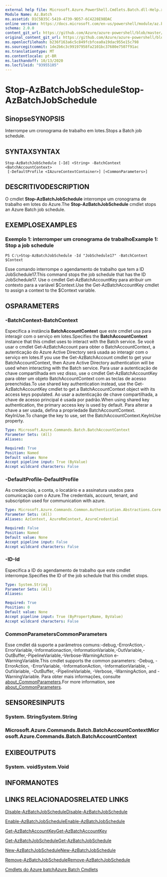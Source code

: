 ```yaml
---
external help file: Microsoft.Azure.PowerShell.Cmdlets.Batch.dll-Help.xml
Module Name: Az.Batch
ms.assetid: D1C5B35C-5419-4739-9D57-6C4228E98DAC
online version: https://docs.microsoft.com/en-us/powershell/module/az.batch/stop-azbatchjobschedule
schema: 2.0.0
content_git_url: https://github.com/Azure/azure-powershell/blob/master/src/Batch/Batch/help/Stop-AzBatchJobSchedule.md
original_content_git_url: https://github.com/Azure/azure-powershell/blob/master/src/Batch/Batch/help/Stop-AzBatchJobSchedule.md
ms.openlocfilehash: b236f163a6c5c849fcbfcea0a19dac955e15c798
ms.sourcegitcommit: 1de2b6c3c99197958fa2101bc37680e7507f91ac
ms.translationtype: MT
ms.contentlocale: pt-BR
ms.lasthandoff: 10/13/2020
ms.locfileid: "93955105"
---
```

# <span data-ttu-id="b5bdd-101">Stop-AzBatchJobSchedule</span><span class="sxs-lookup"><span data-stu-id="b5bdd-101">Stop-AzBatchJobSchedule</span></span>

## <span data-ttu-id="b5bdd-102">Sinopse</span><span class="sxs-lookup"><span data-stu-id="b5bdd-102">SYNOPSIS</span></span>
<span data-ttu-id="b5bdd-103">Interrompe um cronograma de trabalho em lotes.</span><span class="sxs-lookup"><span data-stu-id="b5bdd-103">Stops a Batch job schedule.</span></span>

## <span data-ttu-id="b5bdd-104">SYNTAX</span><span class="sxs-lookup"><span data-stu-id="b5bdd-104">SYNTAX</span></span>

```
Stop-AzBatchJobSchedule [-Id] <String> -BatchContext <BatchAccountContext>
 [-DefaultProfile <IAzureContextContainer>] [<CommonParameters>]
```

## <span data-ttu-id="b5bdd-105">DESCRITIVO</span><span class="sxs-lookup"><span data-stu-id="b5bdd-105">DESCRIPTION</span></span>
<span data-ttu-id="b5bdd-106">O cmdlet **Stop-AzBatchJobSchedule** interrompe um cronograma de trabalho em lotes do Azure.</span><span class="sxs-lookup"><span data-stu-id="b5bdd-106">The **Stop-AzBatchJobSchedule** cmdlet stops an Azure Batch job schedule.</span></span>

## <span data-ttu-id="b5bdd-107">EXEMPLOS</span><span class="sxs-lookup"><span data-stu-id="b5bdd-107">EXAMPLES</span></span>

### <span data-ttu-id="b5bdd-108">Exemplo 1: interromper um cronograma de trabalho</span><span class="sxs-lookup"><span data-stu-id="b5bdd-108">Example 1: Stop a job schedule</span></span>
```
PS C:\>Stop-AzBatchJobSchedule -Id "JobSchedule17" -BatchContext $Context
```

<span data-ttu-id="b5bdd-109">Esse comando interrompe o agendamento de trabalho que tem a ID JobSchedule17.</span><span class="sxs-lookup"><span data-stu-id="b5bdd-109">This command stops the job schedule that has the ID JobSchedule17.</span></span>
<span data-ttu-id="b5bdd-110">Use o cmdlet Get-AzBatchAccountKey para atribuir um contexto para a variável $Context.</span><span class="sxs-lookup"><span data-stu-id="b5bdd-110">Use the Get-AzBatchAccountKey cmdlet to assign a context to the $Context variable.</span></span>

## <span data-ttu-id="b5bdd-111">OS</span><span class="sxs-lookup"><span data-stu-id="b5bdd-111">PARAMETERS</span></span>

### <span data-ttu-id="b5bdd-112">-BatchContext</span><span class="sxs-lookup"><span data-stu-id="b5bdd-112">-BatchContext</span></span>
<span data-ttu-id="b5bdd-113">Especifica a instância **BatchAccountContext** que este cmdlet usa para interagir com o serviço em lotes.</span><span class="sxs-lookup"><span data-stu-id="b5bdd-113">Specifies the **BatchAccountContext** instance that this cmdlet uses to interact with the Batch service.</span></span>
<span data-ttu-id="b5bdd-114">Se você usar o cmdlet Get-AzBatchAccount para obter o BatchAccountContext, a autenticação do Azure Active Directory será usada ao interagir com o serviço em lotes.</span><span class="sxs-lookup"><span data-stu-id="b5bdd-114">If you use the Get-AzBatchAccount cmdlet to get your BatchAccountContext, then Azure Active Directory authentication will be used when interacting with the Batch service.</span></span> <span data-ttu-id="b5bdd-115">Para usar a autenticação de chave compartilhada em vez disso, use o cmdlet Get-AzBatchAccountKey para obter um objeto BatchAccountContext com as teclas de acesso preenchidas.</span><span class="sxs-lookup"><span data-stu-id="b5bdd-115">To use shared key authentication instead, use the Get-AzBatchAccountKey cmdlet to get a BatchAccountContext object with its access keys populated.</span></span> <span data-ttu-id="b5bdd-116">Ao usar a autenticação de chave compartilhada, a chave de acesso principal é usada por padrão.</span><span class="sxs-lookup"><span data-stu-id="b5bdd-116">When using shared key authentication, the primary access key is used by default.</span></span> <span data-ttu-id="b5bdd-117">Para alterar a chave a ser usada, defina a propriedade BatchAccountContext. KeyInUse.</span><span class="sxs-lookup"><span data-stu-id="b5bdd-117">To change the key to use, set the BatchAccountContext.KeyInUse property.</span></span>

```yaml
Type: Microsoft.Azure.Commands.Batch.BatchAccountContext
Parameter Sets: (All)
Aliases:

Required: True
Position: Named
Default value: None
Accept pipeline input: True (ByValue)
Accept wildcard characters: False
```

### <span data-ttu-id="b5bdd-118">-DefaultProfile</span><span class="sxs-lookup"><span data-stu-id="b5bdd-118">-DefaultProfile</span></span>
<span data-ttu-id="b5bdd-119">As credenciais, a conta, o locatário e a assinatura usados para comunicação com o Azure.</span><span class="sxs-lookup"><span data-stu-id="b5bdd-119">The credentials, account, tenant, and subscription used for communication with azure.</span></span>

```yaml
Type: Microsoft.Azure.Commands.Common.Authentication.Abstractions.Core.IAzureContextContainer
Parameter Sets: (All)
Aliases: AzContext, AzureRmContext, AzureCredential

Required: False
Position: Named
Default value: None
Accept pipeline input: False
Accept wildcard characters: False
```

### <span data-ttu-id="b5bdd-120">-ID</span><span class="sxs-lookup"><span data-stu-id="b5bdd-120">-Id</span></span>
<span data-ttu-id="b5bdd-121">Especifica a ID do agendamento de trabalho que este cmdlet interrompe.</span><span class="sxs-lookup"><span data-stu-id="b5bdd-121">Specifies the ID of the job schedule that this cmdlet stops.</span></span>

```yaml
Type: System.String
Parameter Sets: (All)
Aliases:

Required: True
Position: 0
Default value: None
Accept pipeline input: True (ByPropertyName, ByValue)
Accept wildcard characters: False
```

### <span data-ttu-id="b5bdd-122">CommonParameters</span><span class="sxs-lookup"><span data-stu-id="b5bdd-122">CommonParameters</span></span>
<span data-ttu-id="b5bdd-123">Esse cmdlet dá suporte a parâmetros comuns:-debug,-ErrorAction,-ErrorVariable,-Informationaction,-InformationVariable,-OutVariable,-OutBuffer,-PipelineVariable,-Verbose-WarningAction e-WarningVariable.</span><span class="sxs-lookup"><span data-stu-id="b5bdd-123">This cmdlet supports the common parameters: -Debug, -ErrorAction, -ErrorVariable, -InformationAction, -InformationVariable, -OutVariable, -OutBuffer, -PipelineVariable, -Verbose, -WarningAction, and -WarningVariable.</span></span> <span data-ttu-id="b5bdd-124">Para obter mais informações, consulte [about_CommonParameters](http://go.microsoft.com/fwlink/?LinkID=113216).</span><span class="sxs-lookup"><span data-stu-id="b5bdd-124">For more information, see [about_CommonParameters](http://go.microsoft.com/fwlink/?LinkID=113216).</span></span>

## <span data-ttu-id="b5bdd-125">SENSORES</span><span class="sxs-lookup"><span data-stu-id="b5bdd-125">INPUTS</span></span>

### <span data-ttu-id="b5bdd-126">System. String</span><span class="sxs-lookup"><span data-stu-id="b5bdd-126">System.String</span></span>

### <span data-ttu-id="b5bdd-127">Microsoft.Azure.Commands.Batch.BatchAccountContext</span><span class="sxs-lookup"><span data-stu-id="b5bdd-127">Microsoft.Azure.Commands.Batch.BatchAccountContext</span></span>

## <span data-ttu-id="b5bdd-128">EXIBE</span><span class="sxs-lookup"><span data-stu-id="b5bdd-128">OUTPUTS</span></span>

### <span data-ttu-id="b5bdd-129">System. void</span><span class="sxs-lookup"><span data-stu-id="b5bdd-129">System.Void</span></span>

## <span data-ttu-id="b5bdd-130">INFORMA</span><span class="sxs-lookup"><span data-stu-id="b5bdd-130">NOTES</span></span>

## <span data-ttu-id="b5bdd-131">LINKS RELACIONADOS</span><span class="sxs-lookup"><span data-stu-id="b5bdd-131">RELATED LINKS</span></span>

[<span data-ttu-id="b5bdd-132">Disable-AzBatchJobSchedule</span><span class="sxs-lookup"><span data-stu-id="b5bdd-132">Disable-AzBatchJobSchedule</span></span>](./Disable-AzBatchJobSchedule.md)

[<span data-ttu-id="b5bdd-133">Enable-AzBatchJobSchedule</span><span class="sxs-lookup"><span data-stu-id="b5bdd-133">Enable-AzBatchJobSchedule</span></span>](./Enable-AzBatchJobSchedule.md)

[<span data-ttu-id="b5bdd-134">Get-AzBatchAccountKey</span><span class="sxs-lookup"><span data-stu-id="b5bdd-134">Get-AzBatchAccountKey</span></span>](./Get-AzBatchAccountKey.md)

[<span data-ttu-id="b5bdd-135">Get-AzBatchJobSchedule</span><span class="sxs-lookup"><span data-stu-id="b5bdd-135">Get-AzBatchJobSchedule</span></span>](./Get-AzBatchJobSchedule.md)

[<span data-ttu-id="b5bdd-136">New-AzBatchJobSchedule</span><span class="sxs-lookup"><span data-stu-id="b5bdd-136">New-AzBatchJobSchedule</span></span>](./New-AzBatchJobSchedule.md)

[<span data-ttu-id="b5bdd-137">Remove-AzBatchJobSchedule</span><span class="sxs-lookup"><span data-stu-id="b5bdd-137">Remove-AzBatchJobSchedule</span></span>](./Remove-AzBatchJobSchedule.md)

[<span data-ttu-id="b5bdd-138">Cmdlets do Azure batch</span><span class="sxs-lookup"><span data-stu-id="b5bdd-138">Azure Batch Cmdlets</span></span>](/powershell/module/Az.Batch/)
